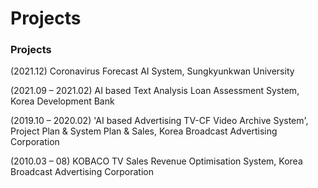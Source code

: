 # Projects

<!-- wp:paragraph -->

### Projects

<p>(2021.12) Coronavirus Forecast AI System, Sungkyunkwan University </p>
<p>(2021.09 – 2021.02) AI based Text Analysis Loan Assessment System,   Korea Development Bank </p>
<p>(2019.10 – 2020.02) 'AI based Advertising TV-CF Video Archive System', Project Plan & System Plan & Sales, Korea Broadcast Advertising Corporation </p>
<p>(2010.03 – 08) KOBACO TV Sales Revenue Optimisation System, Korea Broadcast Advertising Corporation </p>
